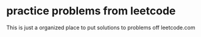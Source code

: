 # practice problems from leetcode

This is just a organized place to put solutions to problems off leetcode.com
